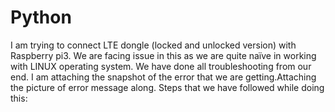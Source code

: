 # Python
I am trying to connect LTE dongle (locked and unlocked version) with Raspberry pi3. We are facing issue in this as we are quite naïve in working with LINUX operating system. We have done all troubleshooting from our end. I am attaching the snapshot of the error that we are getting.Attaching the picture of error message along. Steps that we have followed while doing this:
